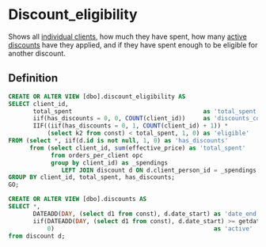 # Discount_eligibility

Shows all [individual clients](../Tables/client_person), how much they have spent, how many [active discounts](../Tables/discount) have they applied, and if they have spent enough to be  eligible for another discount.
## Definition

```sql
CREATE OR ALTER VIEW [dbo].discount_eligibility AS
SELECT client_id,
       total_spent                                     as 'total_spent',
       iif(has_discounts = 0, 0, COUNT(client_id))     as 'discounts_count',
       IIF((iif(has_discounts = 0, 1, COUNT(client_id) + 1)) *
           (select k2 from const) < total_spent, 1, 0) as 'eligible'
FROM (select *, iif(d.id is not null, 1, 0) as 'has_discounts'
      from (select client_id, sum(effective_price) as 'total_spent'
            from orders_per_client opc
            group by client_id) as _spendings
               LEFT JOIN discount d ON d.client_person_id = _spendings.client_id) as spendings
GROUP BY client_id, total_spent, has_discounts;
GO;

CREATE OR ALTER VIEW [dbo].discounts AS
SELECT *,
       DATEADD(DAY, (select d1 from const), d.date_start) as 'date_end',
       iif(DATEADD(DAY, (select d1 from const), d.date_start) >= getdate() AND d.date_start <= getdate(), 1,
           0)                                             as 'active'
from discount d;
```